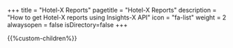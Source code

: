 +++
title = "Hotel-X Reports"
pagetitle = "Hotel-X Reports"
description = "How to get Hotel-X reports using Insights-X API"
icon = "fa-list"
weight = 2
alwaysopen = false
isDirectory=false
+++

{{%custom-children%}}
